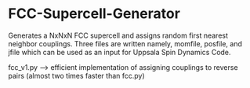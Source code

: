 # FCC-Supercell-Generator
Generates a NxNxN FCC supercell and assigns random first nearest neighbor couplings. Three files are written 
namely, momfile, posfile, and jfile which can be used as an input for Uppsala Spin Dynamics Code.

fcc_v1.py --> efficient implementation of assigning couplings to reverse pairs (almost two times faster than fcc.py)
